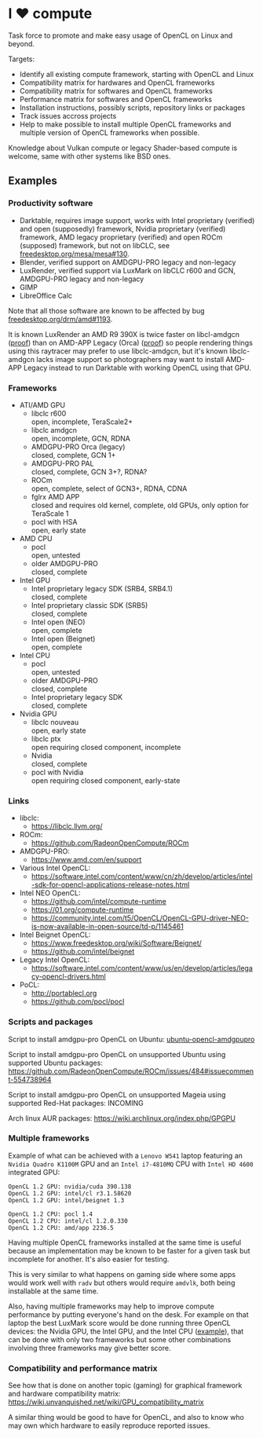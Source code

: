 I ♥ compute
===========

Task force to promote and make easy usage of OpenCL on Linux and beyond.

Targets:

- Identify all existing compute framework, starting with OpenCL and Linux
- Compatibility matrix for hardwares and OpenCL frameworks
- Compatibility matrix for softwares and OpenCL frameworks
- Performance matrix for softwares and OpenCL frameworks
- Installation instructions, possibly scripts, repository links or packages
- Track issues accross projects
- Help to make possible to install multiple OpenCL frameworks and multiple version of OpenCL frameworks when possible.

Knowledge about Vulkan compute or legacy Shader-based compute is welcome, same with other systems like BSD ones.

Examples
--------

### Productivity software

- Darktable, requires image support, works with Intel proprietary (verified) and open (supposedly) framework, Nvidia proprietary (verified) framework, AMD legacy proprietary (verified) and open ROCm (supposed) framework, but not on libCLC, see [freedesktop.org/mesa/mesa#130](https://gitlab.freedesktop.org/mesa/mesa/-/issues/130).
- Blender, verified support on AMDGPU-PRO legacy and non-legacy
- LuxRender, verified support via LuxMark on libCLC r600 and GCN, AMDGPU-PRO legacy and non-legacy
- GIMP
- LibreOffice Calc

Note that all those software are known to be affected by bug [freedesktop.org/drm/amd#1193](https://gitlab.freedesktop.org/drm/amd/-/issues/1193#note_555037).

It is known LuxRender an AMD R9 390X is twice faster on libcl-amdgcn ([proof](http://luxmark.info/node/8102)) than on AMD-APP Legacy (Orca) ([proof](http://luxmark.info/node/8103)) so people rendering things using this raytracer may prefer to use libclc-amdgcn, but it's known libclc-amdgcn lacks image support so photographers may want to install AMD-APP Legacy instead to run Darktable with working OpenCL using that GPU.

### Frameworks

- ATI/AMD GPU
  - libclc r600  
  open, incomplete, TeraScale2+
  - libclc amdgcn  
  open, incomplete, GCN, RDNA
  - AMDGPU-PRO Orca (legacy)  
  closed, complete, GCN 1+
  - AMDGPU-PRO PAL  
  closed, complete, GCN 3+?, RDNA?
  - ROCm  
  open, complete, select of GCN3+, RDNA, CDNA
  - fglrx AMD APP  
  closed and requires old kernel, complete, old GPUs, only option for TeraScale 1
  - pocl with HSA  
  open, early state
- AMD CPU
  - pocl  
  open, untested
  - older AMDGPU-PRO  
  closed, complete
- Intel GPU
  - Intel proprietary legacy SDK (SRB4, SRB4.1)  
  closed, complete
  - Intel proprietary classic SDK (SRB5)  
  closed, complete
  - Intel open (NEO)  
  open, complete
  - Intel open (Beignet)  
  open, complete
- Intel CPU
  - pocl  
  open, untested
  - older AMDGPU-PRO  
  closed, complete
  - Intel proprietary legacy SDK  
  closed, complete
- Nvidia GPU
  - libclc nouveau  
  open, early state
  - libclc ptx  
  open requiring closed component, incomplete
  - Nvidia  
  closed, complete
  - pocl with Nvidia  
  open requiring closed component, early-state

### Links

- libclc:
  - https://libclc.llvm.org/
- ROCm:
  - https://github.com/RadeonOpenCompute/ROCm
- AMDGPU-PRO:
  - https://www.amd.com/en/support
- Various Intel OpenCL:
  - https://software.intel.com/content/www/cn/zh/develop/articles/intel-sdk-for-opencl-applications-release-notes.html
- Intel NEO OpenCL:
  - https://github.com/intel/compute-runtime
  - https://01.org/compute-runtime
  - https://community.intel.com/t5/OpenCL/OpenCL-GPU-driver-NEO-is-now-available-in-open-source/td-p/1145461
- Intel Beignet OpenCL:
  - https://www.freedesktop.org/wiki/Software/Beignet/
  - https://github.com/intel/beignet
- Legacy Intel OpenCL:
  - https://software.intel.com/content/www/us/en/develop/articles/legacy-opencl-drivers.html
- PoCL:
  - http://portablecl.org
  - https://github.com/pocl/pocl


### Scripts and packages

Script to install amdgpu-pro OpenCL on Ubuntu: [ubuntu-opencl-amdgpupro](scripts/ubuntu-opencl-amdgpupro)

Script to install amdgpu-pro OpenCL on unsupported Ubuntu using supported Ubuntu packages: https://github.com/RadeonOpenCompute/ROCm/issues/484#issuecomment-554738964

Script to install amdgpu-pro OpenCL on unsupported Mageia using supported Red-Hat packages: INCOMING

Arch linux AUR packages: https://wiki.archlinux.org/index.php/GPGPU

### Multiple frameworks

Example of what can be achieved with a `Lenovo W541` laptop featuring an `Nvidia Quadro K1100M` GPU and an `Intel i7-4810MQ` CPU with `Intel HD 4600` integrated GPU:

```
OpenCL 1.2 GPU: nvidia/cuda 390.138
OpenCL 1.2 GPU: intel/cl r3.1.58620
OpenCL 1.2 GPU: intel/beignet 1.3

OpenCL 1.2 CPU: pocl 1.4
OpenCL 1.2 CPU: intel/cl 1.2.0.330
OpenCL 1.2 CPU: amd/app 2236.5
```

Having multiple OpenCL frameworks installed at the same time is useful because an implementation may be known to be faster for a given task but incomplete for another. It's also easier for testing.

This is very similar to what happens on gaming side where some apps would work well with `radv` but others would require `amdvlk`, both being installable at the same time.

Also, having multiple frameworks may help to improve compute performance by putting everyone's hand on the desk. For example on that laptop the best LuxMark score would be done running three OpenCL devices: the Nvidia GPU, the Intel GPU, and the Intel CPU ([example](http://luxmark.info/node/3425)), that can be done with only two frameworks but some other combinations involving three frameworks may give better score.

### Compatibility and performance matrix

See how that is done on another topic (gaming) for graphical framework and hardware compatibility matrix: https://wiki.unvanquished.net/wiki/GPU_compatibility_matrix

A similar thing would be good to have for OpenCL, and also to know who may own which hardware to easily reproduce reported issues.